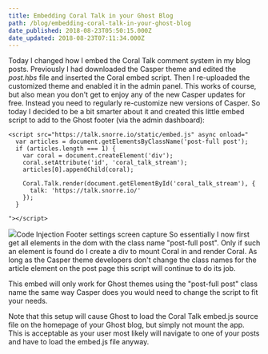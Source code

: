 ```yaml
---
title: Embedding Coral Talk in your Ghost Blog
path: /blog/embedding-coral-talk-in-your-ghost-blog
date_published: 2018-08-23T05:50:15.000Z
date_updated: 2018-08-23T07:11:34.000Z
---
```


Today I changed how I embed the Coral Talk comment system in my blog posts. Previously I had downloaded the Casper theme and edited the *post.hbs* file and inserted the Coral embed script. Then I re-uploaded the customized theme and enabled it in the admin panel. This works of course, but also mean you don't get to enjoy any of the new Casper updates for free. Instead you need to regularly re-customize new versions of Casper. So today I decided to be a bit smarter about it and created this little embed script to add to the Ghost footer (via the admin dashboard):

    
    <script src="https://talk.snorre.io/static/embed.js" async onload="
      var articles = document.getElementsByClassName('post-full post');
      if (articles.length === 1) {
        var coral = document.createElement('div');
        coral.setAttribute('id', 'coral_talk_stream');
        articles[0].appendChild(coral);
        
        Coral.Talk.render(document.getElementById('coral_talk_stream'), {
          talk: 'https://talk.snorre.io/'
        });
      }
      
    "></script>
    

![](/content/images/2018/08/ghost-code-injection.png)Code Injection Footer settings screen capture
So essentially I now first get all elements in the dom with the class name "post-full post". Only if such an element is found do I create a div to mount Coral in and render Coral. As long as the Casper theme developers don't change the class names for the article element on the post page this script will continue to do its job.

This embed will only work for Ghost themes using the "post-full post" class name the same way Casper does you would need to change the script to fit your needs.

Note that this setup will cause Ghost to load the Coral Talk embed.js source file on the homepage of your Ghost blog, but simply not mount the app. This is acceptable as your user most likely will navigate to one of your posts and have to load the embed.js file anyway.

